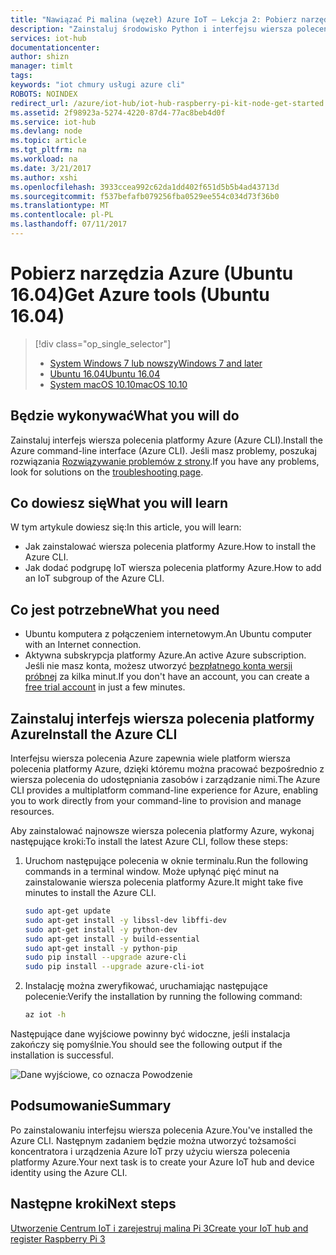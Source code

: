 ```yaml
---
title: "Nawiązać Pi malina (węzeł) Azure IoT — Lekcja 2: Pobierz narzędzia (Ubuntu) | Dokumentacja firmy Microsoft"
description: "Zainstaluj środowisko Python i interfejsu wiersza polecenia platformy Azure (Azure CLI) na Ubuntu."
services: iot-hub
documentationcenter: 
author: shizn
manager: timlt
tags: 
keywords: "iot chmury usługi azure cli"
ROBOTS: NOINDEX
redirect_url: /azure/iot-hub/iot-hub-raspberry-pi-kit-node-get-started
ms.assetid: 2f98923a-5274-4220-87d4-77ac8beb4d0f
ms.service: iot-hub
ms.devlang: node
ms.topic: article
ms.tgt_pltfrm: na
ms.workload: na
ms.date: 3/21/2017
ms.author: xshi
ms.openlocfilehash: 3933ccea992c62da1dd402f651d5b5b4ad43713d
ms.sourcegitcommit: f537befafb079256fba0529ee554c034d73f36b0
ms.translationtype: MT
ms.contentlocale: pl-PL
ms.lasthandoff: 07/11/2017
---
```

# <a name="get-azure-tools-ubuntu-1604"></a><span data-ttu-id="2c559-104">Pobierz narzędzia Azure (Ubuntu 16.04)</span><span class="sxs-lookup"><span data-stu-id="2c559-104">Get Azure tools (Ubuntu 16.04)</span></span>
> [!div class="op_single_selector"]
> * [<span data-ttu-id="2c559-105">System Windows 7 lub nowszy</span><span class="sxs-lookup"><span data-stu-id="2c559-105">Windows 7 and later</span></span>](iot-hub-raspberry-pi-kit-node-lesson2-get-azure-tools-win32.md)
> * [<span data-ttu-id="2c559-106">Ubuntu 16.04</span><span class="sxs-lookup"><span data-stu-id="2c559-106">Ubuntu 16.04</span></span>](iot-hub-raspberry-pi-kit-node-lesson2-get-azure-tools-ubuntu.md)
> * [<span data-ttu-id="2c559-107">System macOS 10.10</span><span class="sxs-lookup"><span data-stu-id="2c559-107">macOS 10.10</span></span>](iot-hub-raspberry-pi-kit-node-lesson2-get-azure-tools-mac.md)

## <a name="what-you-will-do"></a><span data-ttu-id="2c559-108">Będzie wykonywać</span><span class="sxs-lookup"><span data-stu-id="2c559-108">What you will do</span></span>
<span data-ttu-id="2c559-109">Zainstaluj interfejs wiersza polecenia platformy Azure (Azure CLI).</span><span class="sxs-lookup"><span data-stu-id="2c559-109">Install the Azure command-line interface (Azure CLI).</span></span> <span data-ttu-id="2c559-110">Jeśli masz problemy, poszukaj rozwiązania [Rozwiązywanie problemów z strony](iot-hub-raspberry-pi-kit-node-troubleshooting.md).</span><span class="sxs-lookup"><span data-stu-id="2c559-110">If you have any problems, look for solutions on the [troubleshooting page](iot-hub-raspberry-pi-kit-node-troubleshooting.md).</span></span>

## <a name="what-you-will-learn"></a><span data-ttu-id="2c559-111">Co dowiesz się</span><span class="sxs-lookup"><span data-stu-id="2c559-111">What you will learn</span></span>
<span data-ttu-id="2c559-112">W tym artykule dowiesz się:</span><span class="sxs-lookup"><span data-stu-id="2c559-112">In this article, you will learn:</span></span>
* <span data-ttu-id="2c559-113">Jak zainstalować wiersza polecenia platformy Azure.</span><span class="sxs-lookup"><span data-stu-id="2c559-113">How to install the Azure CLI.</span></span>
* <span data-ttu-id="2c559-114">Jak dodać podgrupę IoT wiersza polecenia platformy Azure.</span><span class="sxs-lookup"><span data-stu-id="2c559-114">How to add an IoT subgroup of the Azure CLI.</span></span>

## <a name="what-you-need"></a><span data-ttu-id="2c559-115">Co jest potrzebne</span><span class="sxs-lookup"><span data-stu-id="2c559-115">What you need</span></span>
* <span data-ttu-id="2c559-116">Ubuntu komputera z połączeniem internetowym.</span><span class="sxs-lookup"><span data-stu-id="2c559-116">An Ubuntu computer with an Internet connection.</span></span>
* <span data-ttu-id="2c559-117">Aktywna subskrypcja platformy Azure.</span><span class="sxs-lookup"><span data-stu-id="2c559-117">An active Azure subscription.</span></span> <span data-ttu-id="2c559-118">Jeśli nie masz konta, możesz utworzyć [bezpłatnego konta wersji próbnej](http://azure.microsoft.com/pricing/free-trial/) za kilka minut.</span><span class="sxs-lookup"><span data-stu-id="2c559-118">If you don't have an account, you can create a [free trial account](http://azure.microsoft.com/pricing/free-trial/) in just a few minutes.</span></span>

## <a name="install-the-azure-cli"></a><span data-ttu-id="2c559-119">Zainstaluj interfejs wiersza polecenia platformy Azure</span><span class="sxs-lookup"><span data-stu-id="2c559-119">Install the Azure CLI</span></span>
<span data-ttu-id="2c559-120">Interfejsu wiersza polecenia Azure zapewnia wiele platform wiersza polecenia platformy Azure, dzięki któremu można pracować bezpośrednio z wiersza polecenia do udostępniania zasobów i zarządzanie nimi.</span><span class="sxs-lookup"><span data-stu-id="2c559-120">The Azure CLI provides a multiplatform command-line experience for Azure, enabling you to work directly from your command-line to provision and manage resources.</span></span>

<span data-ttu-id="2c559-121">Aby zainstalować najnowsze wiersza polecenia platformy Azure, wykonaj następujące kroki:</span><span class="sxs-lookup"><span data-stu-id="2c559-121">To install the latest Azure CLI, follow these steps:</span></span>

1. <span data-ttu-id="2c559-122">Uruchom następujące polecenia w oknie terminalu.</span><span class="sxs-lookup"><span data-stu-id="2c559-122">Run the following commands in a terminal window.</span></span> <span data-ttu-id="2c559-123">Może upłynąć pięć minut na zainstalowanie wiersza polecenia platformy Azure.</span><span class="sxs-lookup"><span data-stu-id="2c559-123">It might take five minutes to install the Azure CLI.</span></span>

   ```bash
   sudo apt-get update
   sudo apt-get install -y libssl-dev libffi-dev
   sudo apt-get install -y python-dev
   sudo apt-get install -y build-essential
   sudo apt-get install -y python-pip
   sudo pip install --upgrade azure-cli
   sudo pip install --upgrade azure-cli-iot
   ```
2. <span data-ttu-id="2c559-124">Instalację można zweryfikować, uruchamiając następujące polecenie:</span><span class="sxs-lookup"><span data-stu-id="2c559-124">Verify the installation by running the following command:</span></span>

   ```bash
   az iot -h
   ```

<span data-ttu-id="2c559-125">Następujące dane wyjściowe powinny być widoczne, jeśli instalacja zakończy się pomyślnie.</span><span class="sxs-lookup"><span data-stu-id="2c559-125">You should see the following output if the installation is successful.</span></span>

![Dane wyjściowe, co oznacza Powodzenie](media/iot-hub-raspberry-pi-lessons/lesson2/az_iot_help_ubuntu.png)

## <a name="summary"></a><span data-ttu-id="2c559-127">Podsumowanie</span><span class="sxs-lookup"><span data-stu-id="2c559-127">Summary</span></span>
<span data-ttu-id="2c559-128">Po zainstalowaniu interfejsu wiersza polecenia Azure.</span><span class="sxs-lookup"><span data-stu-id="2c559-128">You've installed the Azure CLI.</span></span> <span data-ttu-id="2c559-129">Następnym zadaniem będzie można utworzyć tożsamości koncentratora i urządzenia Azure IoT przy użyciu wiersza polecenia platformy Azure.</span><span class="sxs-lookup"><span data-stu-id="2c559-129">Your next task is to create your Azure IoT hub and device identity using the Azure CLI.</span></span>

## <a name="next-steps"></a><span data-ttu-id="2c559-130">Następne kroki</span><span class="sxs-lookup"><span data-stu-id="2c559-130">Next steps</span></span>
[<span data-ttu-id="2c559-131">Utworzenie Centrum IoT i zarejestruj malina Pi 3</span><span class="sxs-lookup"><span data-stu-id="2c559-131">Create your IoT hub and register Raspberry Pi 3</span></span>](iot-hub-raspberry-pi-kit-node-lesson2-prepare-azure-iot-hub.md)

